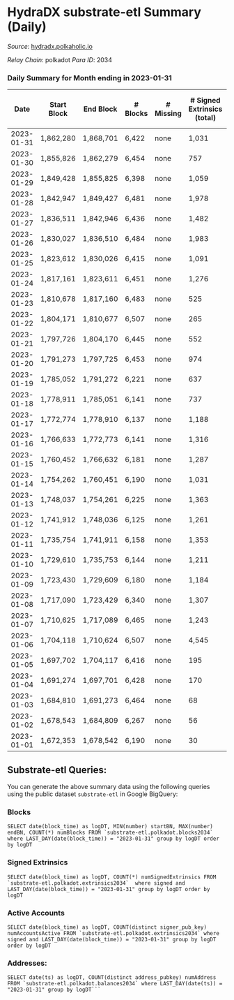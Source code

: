 # HydraDX substrate-etl Summary (Daily)

_Source_: [hydradx.polkaholic.io](https://hydradx.polkaholic.io)

*Relay Chain*: polkadot
*Para ID*: 2034



### Daily Summary for Month ending in 2023-01-31


| Date | Start Block | End Block | # Blocks | # Missing | # Signed Extrinsics (total) | # Active Accounts | # Addresses with Balances | # Events | # Transfers | # XCM Transfers In | # XCM Transfers Out |
| ---- | ----------- | --------- | -------- | --------- | --------------------------- | ----------------- | ------------------------- | -------- | ----------- | ------------------ | ------------------- |
| 2023-01-31 | 1,862,280 | 1,868,701 | 6,422 | none  | 1,031 | 152 | 23,205 | 32,284 | 1,595  | 61 ($84,178.43) | 58 ($37,585.45) |
| 2023-01-30 | 1,855,826 | 1,862,279 | 6,454 | none  | 757 | 160 | 23,195 | 28,786 | 1,172  | 46 ($22,264.42) | 54 ($15,621.96) |
| 2023-01-29 | 1,849,428 | 1,855,825 | 6,398 | none  | 1,059 | 171 | 23,182 | 32,477 | 1,665  | 69 ($65,517.05) | 66 ($68,034.87) |
| 2023-01-28 | 1,842,947 | 1,849,427 | 6,481 | none  | 1,978 | 250 | 23,174 | 42,735 | 2,856  | 110 ($90,881.24) | 85 ($88,307.88) |
| 2023-01-27 | 1,836,511 | 1,842,946 | 6,436 | none  | 1,482 | 293 | 23,136 | 35,958 | 1,935  | 94 ($50,038.16) | 67 ($58,964.01) |
| 2023-01-26 | 1,830,027 | 1,836,510 | 6,484 | none  | 1,983 | 357 | 23,111 | 41,052 | 2,687  | 160 ($128,565.77) | 125 ($79,038.11) |
| 2023-01-25 | 1,823,612 | 1,830,026 | 6,415 | none  | 1,091 | 229 | 23,079 | 32,171 | 1,361  | 89 ($57,070.88) | 67 ($31,517.70) |
| 2023-01-24 | 1,817,161 | 1,823,611 | 6,451 | none  | 1,276 | 331 | 23,059 | 34,078 | 1,720  | 86 ($57,382.10) | 58 ($45,250.55) |
| 2023-01-23 | 1,810,678 | 1,817,160 | 6,483 | none  | 525 | 118 | 23,038 | 26,156 | 784  | 30 ($11,694.93) | 33 ($9,829.94) |
| 2023-01-22 | 1,804,171 | 1,810,677 | 6,507 | none  | 265 | 81 | 23,024 | 23,081 | 398  | 16 ($6,411.73) | 18 ($3,869.18) |
| 2023-01-21 | 1,797,726 | 1,804,170 | 6,445 | none  | 552 | 105 | 23,022 | 26,372 | 849  | 28 ($5,442.42) | 36 ($92,613.78) |
| 2023-01-20 | 1,791,273 | 1,797,725 | 6,453 | none  | 974 | 170 | 23,017 | 30,565 | 1,175  | 52 ($13,276.21) | 40 ($17,444.40) |
| 2023-01-19 | 1,785,052 | 1,791,272 | 6,221 | none  | 637 | 133 | 23,006 | 26,363 | 861  | 35 ($12,692.98) | 21 ($24,230.93) |
| 2023-01-18 | 1,778,911 | 1,785,051 | 6,141 | none  | 737 | 147 | 23,002 | 27,833 | 1,107  | 68 ($30,994.94) | 39 ($21,427.31) |
| 2023-01-17 | 1,772,774 | 1,778,910 | 6,137 | none  | 1,188 | 144 | 22,991 | 33,444 | 1,879  | 84 ($29,549.61) | 44 ($55,996.00) |
| 2023-01-16 | 1,766,633 | 1,772,773 | 6,141 | none  | 1,316 | 175 | 22,978 | 34,230 | 1,901  | 68 ($20,525.98) | 67 ($23,440.03) |
| 2023-01-15 | 1,760,452 | 1,766,632 | 6,181 | none  | 1,287 | 175 | 22,952 | 34,431 | 1,931  | 58 ($56,153.93) | 62 ($25,257.71) |
| 2023-01-14 | 1,754,262 | 1,760,451 | 6,190 | none  | 1,031 | 180 | 22,945 | 31,146 | 1,449  | 70 ($128,147.21) | 65 ($147,187.84) |
| 2023-01-13 | 1,748,037 | 1,754,261 | 6,225 | none  | 1,363 | 204 | 22,933 | 34,461 | 1,806  | 74 ($50,342.22) | 69 ($49,927.03) |
| 2023-01-12 | 1,741,912 | 1,748,036 | 6,125 | none  | 1,261 | 264 | 22,910 | 33,394 | 1,668  | 89 ($87,527.80) | 49 ($55,155.95) |
| 2023-01-11 | 1,735,754 | 1,741,911 | 6,158 | none  | 1,353 | 198 | 22,895 | 32,470 | 1,718  | 87 ($65,716.58) | 51 ($41,278.91) |
| 2023-01-10 | 1,729,610 | 1,735,753 | 6,144 | none  | 1,211 | 220 | 22,873 | 30,939 | 1,553  | 82 ($26,140.75) | 49 ($15,565.47) |
| 2023-01-09 | 1,723,430 | 1,729,609 | 6,180 | none  | 1,184 | 273 | 22,855 | 30,887 | 1,418  | 119 ($79,009.73) | 78 ($29,735.94) |
| 2023-01-08 | 1,717,090 | 1,723,429 | 6,340 | none  | 1,307 | 232 | 22,823 | 33,596 | 1,856  | 135 ($48,670.37) | 57 ($30,138.16) |
| 2023-01-07 | 1,710,625 | 1,717,089 | 6,465 | none  | 1,243 | 310 | 22,789 | 33,405 | 1,605  | 159 ($59,292.45) | 106 ($26,991.92) |
| 2023-01-06 | 1,704,118 | 1,710,624 | 6,507 | none  | 4,545 | 981 | 22,752 | 64,501 | 3,949  | 504 ($140,276.65) | 193 ($73,009.73) |
| 2023-01-05 | 1,697,702 | 1,704,117 | 6,416 | none  | 195 | 102 | 22,602 | 21,239 | 59  | 10 ($51,110.88) | 1 ($115.70) |
| 2023-01-04 | 1,691,274 | 1,697,701 | 6,428 | none  | 170 | 44 | 22,576 | 20,903 | 41  | 4 ($11.66) | 2 ($9.67) |
| 2023-01-03 | 1,684,810 | 1,691,273 | 6,464 | none  | 68 | 34 | 22,566 | 20,298 | 21  | 10 ($5.62) | 1 ($5.17) |
| 2023-01-02 | 1,678,543 | 1,684,809 | 6,267 | none  | 56 | 24 | 22,558 | 19,695 | 29  | 12 ($14.72) | 7 ($10.60) |
| 2023-01-01 | 1,672,353 | 1,678,542 | 6,190 | none  | 30 | 15 | 22,547 | 19,191 | 11  | 9 ($17.97) | 10 ($12.47) |

## Substrate-etl Queries:
You can generate the above summary data using the following queries using the public dataset `substrate-etl` in Google BigQuery:


### Blocks
```
SELECT date(block_time) as logDT, MIN(number) startBN, MAX(number) endBN, COUNT(*) numBlocks FROM `substrate-etl.polkadot.blocks2034`  where LAST_DAY(date(block_time)) = "2023-01-31" group by logDT order by logDT
```


### Signed Extrinsics
```
SELECT date(block_time) as logDT, COUNT(*) numSignedExtrinsics FROM `substrate-etl.polkadot.extrinsics2034`  where signed and LAST_DAY(date(block_time)) = "2023-01-31" group by logDT order by logDT
```


### Active Accounts
```
SELECT date(block_time) as logDT, COUNT(distinct signer_pub_key) numAccountsActive FROM `substrate-etl.polkadot.extrinsics2034` where signed and LAST_DAY(date(block_time)) = "2023-01-31" group by logDT order by logDT
```


### Addresses:
```
SELECT date(ts) as logDT, COUNT(distinct address_pubkey) numAddress FROM `substrate-etl.polkadot.balances2034` where LAST_DAY(date(ts)) = "2023-01-31" group by logDT```

